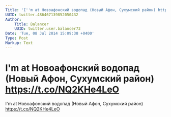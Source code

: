 ```yaml
---
Title: 'I''m at Новоафонский водопад (Новый Афон, Сухумский район) https://t.co/NQ2KHe4LeO'
UUID: twitter.486467139852050432
Author:
    Title: Balancer
    UUID: twitter.user.balancer73
Date: 'Tue, 08 Jul 2014 15:09:38 +0400'
Type: Post
Markup: Text
---
```


# I'm at Новоафонский водопад (Новый Афон, Сухумский район) https://t.co/NQ2KHe4LeO

I'm at Новоафонский водопад (Новый Афон, Сухумский район)
https://t.co/NQ2KHe4LeO